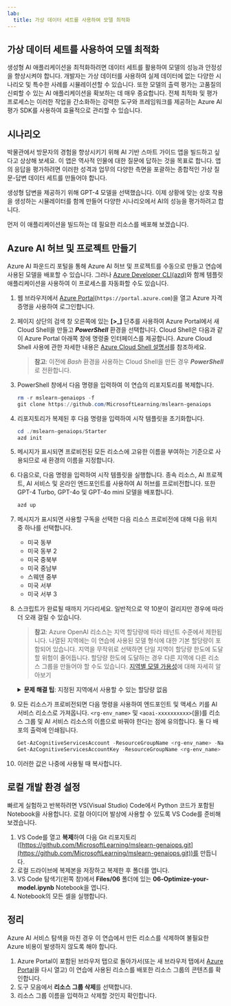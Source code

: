 ```yaml
---
lab:
  title: 가상 데이터 세트를 사용하여 모델 최적화
---
```


## 가상 데이터 세트를 사용하여 모델 최적화

생성형 AI 애플리케이션을 최적화하려면 데이터 세트를 활용하여 모델의 성능과 안정성을 향상시켜야 합니다. 개발자는 가상 데이터를 사용하여 실제 데이터에 없는 다양한 시나리오 및 특수한 사례를 시뮬레이션할 수 있습니다. 또한 모델의 출력 평가는 고품질의 신뢰할 수 있는 AI 애플리케이션을 확보하는 데 매우 중요합니다. 전체 최적화 및 평가 프로세스는 이러한 작업을 간소화하는 강력한 도구와 프레임워크를 제공하는 Azure AI 평가 SDK를 사용하여 효율적으로 관리할 수 있습니다.

## 시나리오

박물관에서 방문자의 경험을 향상시키기 위해 AI 기반 스마트 가이드 앱을 빌드하고 싶다고 상상해 보세요. 이 앱은 역사적 인물에 대한 질문에 답하는 것을 목표로 합니다. 앱의 응답을 평가하려면 이러한 성격과 업무의 다양한 측면을 포괄하는 종합적인 가상 질문-답변 데이터 세트를 만들어야 합니다.

생성형 답변을 제공하기 위해 GPT-4 모델을 선택했습니다. 이제 상황에 맞는 상호 작용을 생성하는 시뮬레이터를 함께 만들어 다양한 시나리오에서 AI의 성능을 평가하려고 합니다.

먼저 이 애플리케이션을 빌드하는 데 필요한 리소스를 배포해 보겠습니다.

## Azure AI 허브 및 프로젝트 만들기

Azure AI 파운드리 포털을 통해 Azure AI 허브 및 프로젝트를 수동으로 만들고 연습에 사용된 모델을 배포할 수 있습니다. 그러나 [Azure Developer CLI(azd)](https://aka.ms/azd)와 함께 템플릿 애플리케이션을 사용하여 이 프로세스를 자동화할 수도 있습니다.

1. 웹 브라우저에서 [Azure Portal](https://portal.azure.com)(`https://portal.azure.com`)을 열고 Azure 자격 증명을 사용하여 로그인합니다.

1. 페이지 상단의 검색 창 오른쪽에 있는 **[\>_]** 단추를 사용하여 Azure Portal에서 새 Cloud Shell을 만들고 ***PowerShell*** 환경을 선택합니다. Cloud Shell은 다음과 같이 Azure Portal 아래쪽 창에 명령줄 인터페이스를 제공합니다. Azure Cloud Shell 사용에 관한 자세한 내용은 [Azure Cloud Shell 설명서](https://docs.microsoft.com/azure/cloud-shell/overview)를 참조하세요.

    > **참고**: 이전에 *Bash* 환경을 사용하는 Cloud Shell을 만든 경우 ***PowerShell***로 전환합니다.

1. PowerShell 창에서 다음 명령을 입력하여 이 연습의 리포지토리를 복제합니다.

     ```powershell
    rm -r mslearn-genaiops -f
    git clone https://github.com/MicrosoftLearning/mslearn-genaiops
     ```

1. 리포지토리가 복제된 후 다음 명령을 입력하여 시작 템플릿을 초기화합니다.

     ```powershell
    cd ./mslearn-genaiops/Starter
    azd init
     ```

1. 메시지가 표시되면 프로비전된 모든 리소스에 고유한 이름을 부여하는 기준으로 사용되므로 새 환경의 이름을 지정합니다.

1. 다음으로, 다음 명령을 입력하여 시작 템플릿을 실행합니다. 종속 리소스, AI 프로젝트, AI 서비스 및 온라인 엔드포인트를 사용하여 AI 허브를 프로비전합니다. 또한 GPT-4 Turbo, GPT-4o 및 GPT-4o mini 모델을 배포합니다.

     ```powershell
    azd up  
     ```

1. 메시지가 표시되면 사용할 구독을 선택한 다음 리소스 프로비전에 대해 다음 위치 중 하나를 선택합니다.
   - 미국 동부
   - 미국 동부 2
   - 미국 중북부
   - 미국 중남부
   - 스웨덴 중부
   - 미국 서부
   - 미국 서부 3

1. 스크립트가 완료될 때까지 기다리세요. 일반적으로 약 10분이 걸리지만 경우에 따라 더 오래 걸릴 수 있습니다.

    > **참고**: Azure OpenAI 리소스는 지역 할당량에 따라 테넌트 수준에서 제한됩니다. 나열된 지역에는 이 연습에 사용된 모델 형식에 대한 기본 할당량이 포함되어 있습니다. 지역을 무작위로 선택하면 단일 지역이 할당량 한도에 도달할 위험이 줄어듭니다. 할당량 한도에 도달하는 경우 다른 지역에 다른 리소스 그룹을 만들어야 할 수도 있습니다. [지역별 모델 가용성](https://learn.microsoft.com/en-us/azure/ai-services/openai/concepts/models?tabs=standard%2Cstandard-chat-completions#global-standard-model-availability)에 대해 자세히 알아보기

    <details>
      <summary><b>문제 해결 팁</b>: 지정된 지역에서 사용할 수 있는 할당량 없음</summary>
        <p>선택한 지역에서 사용할 수 있는 할당량이 없어서 모델에 대한 배포 오류가 발생하는 경우 다음 명령을 실행해 봅니다.</p>
        <ul>
          <pre><code>azd env set AZURE_ENV_NAME new_env_name
   azd env set AZURE_RESOURCE_GROUP new_rg_name
   azd env set AZURE_LOCATION new_location
   azd up</code></pre>
        <code>new_env_name</code>, <code>new_rg_name</code>, <code>new_location</code>(을)를 새 값으로 바꿉니다. 새 위치는 <code>eastus2</code>, <code>northcentralus</code> 등과 같이 연습 시작 시 나열된 지역 중 하나에 있어야 합니다.
        </ul>
    </details>

1. 모든 리소스가 프로비전되면 다음 명령을 사용하여 엔드포인트 및 액세스 키를 AI 서비스 리소스로 가져옵니다. `<rg-env_name>` 및 `<aoai-xxxxxxxxxx>`(을)를 리소스 그룹 및 AI 서비스 리소스의 이름으로 바꿔야 한다는 점에 유의합니다. 둘 다 배포의 출력에 인쇄됩니다.

     ```powershell
    Get-AzCognitiveServicesAccount -ResourceGroupName <rg-env_name> -Name <aoai-xxxxxxxxxx> | Select-Object -Property endpoint
    Get-AzCognitiveServicesAccountKey -ResourceGroupName <rg-env_name> -Name <aoai-xxxxxxxxxx> | Select-Object -Property Key1
     ```

1. 이러한 값은 나중에 사용될 때 복사합니다.

## 로컬 개발 환경 설정

빠르게 실험하고 반복하려면 VS(Visual Studio) Code에서 Python 코드가 포함된 Notebook을 사용합니다. 로컬 아이디어 발상에 사용할 수 있도록 VS Code를 준비해 보겠습니다.

1. VS Code를 열고 **복제**하여 다음 Git 리포지토리([https://github.com/MicrosoftLearning/mslearn-genaiops.git](https://github.com/MicrosoftLearning/mslearn-genaiops.git))를 만듭니다.
1. 로컬 드라이브에 복제본을 저장하고 복제한 후 폴더를 엽니다.
1. VS Code 탐색기(왼쪽 창)에서 **Files/06** 폴더에 있는 **06-Optimize-your-model.ipynb** Notebook을 엽니다.
1. Notebook의 모든 셀을 실행합니다.

## 정리

Azure AI 서비스 탐색을 마친 경우 이 연습에서 만든 리소스를 삭제하여 불필요한 Azure 비용이 발생하지 않도록 해야 합니다.

1. Azure Portal이 포함된 브라우저 탭으로 돌아가서(또는 새 브라우저 탭에서 [Azure Portal](https://portal.azure.com?azure-portal=true)을 다시 열고) 이 연습에 사용된 리소스를 배포한 리소스 그룹의 콘텐츠를 확인합니다.
1. 도구 모음에서 **리소스 그룹 삭제**를 선택합니다.
1. 리소스 그룹 이름을 입력하고 삭제할 것인지 확인합니다.
